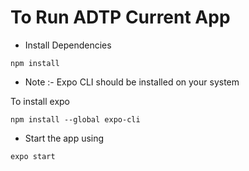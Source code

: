 # To Run ADTP Current App

- Install Dependencies 
  
```
npm install
```

- Note :- Expo CLI should be installed on your system

To install expo

```
npm install --global expo-cli
```

- Start the app using 

```
expo start 
```

